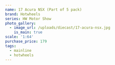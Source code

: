 ```yaml
---
name: 17 Acura NSX (Part of 5 pack)
brand: Hotwheels
series: HW Motor Show
photo_gallery:
  - image_url: /uploads/diecast/17-acura-nsx.jpg
    is_main: true
scale: '1:64'
purchase_price: 179
tags:
  - mainline
  - hotwheels
---
```


